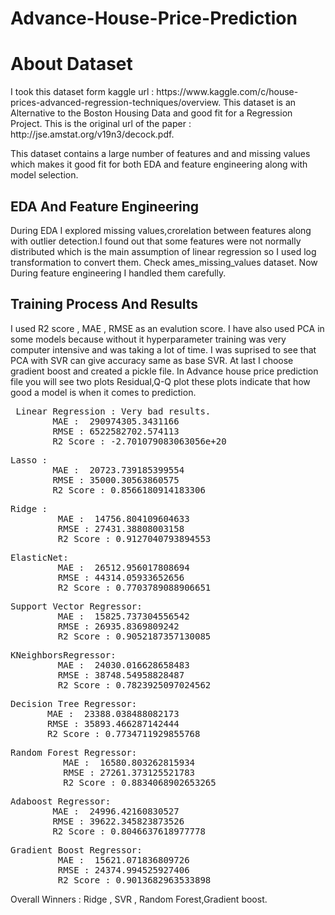 # Advance-House-Price-Prediction
<h1>About Dataset </h2>
<p>I took this dataset form kaggle url : https://www.kaggle.com/c/house-prices-advanced-regression-techniques/overview. This dataset is an Alternative to the Boston Housing Data and good fit for a Regression Project. This is the original url of the paper : http://jse.amstat.org/v19n3/decock.pdf.</p>
<p>This dataset contains a large number of features and and missing values which makes it good fit for both EDA and feature engineering along with model selection.</p>
  
  ## EDA And Feature Engineering
  <p>During EDA I explored missing values,crorelation between features along with outlier detection.I found out that some features were not normally distributed which is the main assumption of linear regression so I used log transformation to convert them. Check ames_missing_values dataset. Now During feature engineering I handled them carefully.</p>
  
  ## Training Process And Results 
  <p> I used R2 score , MAE , RMSE as an evalution score. I have also used PCA in some models because without it hyperparameter training was very computer intensive and was taking a lot of time. I was suprised to see that PCA with SVR can give accuracy same as base SVR. At last I choose gradient boost and created a pickle file. In Advance house price prediction file you will see two plots Residual,Q-Q plot these plots indicate that how good a model is when it comes to prediction.</p>
  <pre> Linear Regression : Very bad results.
        MAE :  290974305.3431166
        RMSE : 6522582702.574113
        R2 Score : -2.701079083063056e+20</pre>
        
  <pre>Lasso : 
        MAE :  20723.739185399554
        RMSE : 35000.30563860575
        R2 Score : 0.8566180914183306 </pre>
    
  <pre>Ridge : 
         MAE :  14756.804109604633
         RMSE : 27431.38808003158
         R2 Score : 0.9127040793894553</pre>
         
   <pre>ElasticNet:
         MAE :  26512.956017808694
         RMSE : 44314.05933652656
         R2 Score : 0.7703789088906651</pre>
         
   <pre>Support Vector Regressor:
         MAE :  15825.737304556542
         RMSE : 26935.8369809242
         R2 Score : 0.9052187357130085</pre>
   
   <pre>KNeighborsRegressor:
         MAE :  24030.016628658483
         RMSE : 38748.54958828487
         R2 Score : 0.7823925097024562</pre>
   
   <pre>Decision Tree Regressor:
       MAE :  23388.038488082173
       RMSE : 35893.466287142444
       R2 Score : 0.7734711929855768</pre>
       
   <pre>Random Forest Regressor:
          MAE :  16580.803262815934
          RMSE : 27261.373125521783
          R2 Score : 0.8834068902653265 </pre>
          
   <pre>Adaboost Regressor:
        MAE :  24996.42160830527
        RMSE : 39622.345823873526
        R2 Score : 0.8046637618977778 </pre>
        
   <pre>Gradient Boost Regressor:
         MAE :  15621.071836809726
         RMSE : 24374.994525927406
         R2 Score : 0.9013682963533898</pre>
         
  <p>Overall Winners : Ridge , SVR , Random Forest,Gradient boost.</p>
